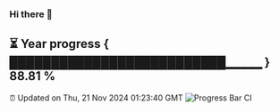 ### Hi there 👋
⏳ Year progress { ██████████████████████████▁▁▁▁ } 88.81 %
---
⏰ Updated on Thu, 21 Nov 2024 01:23:40 GMT
![Progress Bar CI](https://github.com/liununu/liununu/workflows/Progress%20Bar%20CI/badge.svg)
